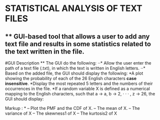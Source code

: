 # STATISTICAL ANALYSIS OF TEXT FILES
** GUI-based tool that allows a user to add any text file and results in some statistics related to the text written in the file.
---
#GUI Description
** The GUI do the following:
⋅⋅* Allow the user enter the path of a text file (.txt), in which the text is written in English letters.
⋅⋅* Based on the added file, the GUI should display the following:
            *A plot showing the probability of each of the 26 English characters **case insensitive**.
            *Display the most repeated 5 letters and the numbers of their occurrences in the file.
           *If a random variable X is defined as a numerical mapping to the English characters, such that a → a, b → 2, · · · , z → 26, the GUI should display:


 Markup : * – Plot the PMF and the CDF of X.
            – The mean of X.
            – The variance of X
            – The skewness1 of X
            – The kurtosis2 of X
             
